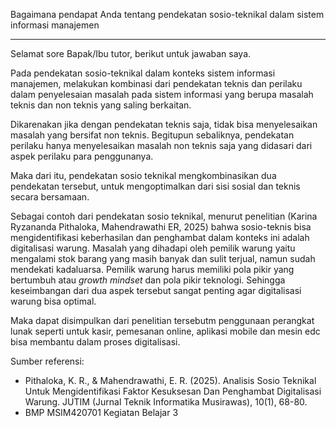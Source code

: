 Bagaimana  pendapat Anda tentang pendekatan sosio-teknikal dalam sistem informasi manajemen

---------------------------------------------------------

Selamat sore Bapak/Ibu tutor, berikut untuk jawaban saya.

Pada pendekatan sosio-teknikal dalam konteks sistem informasi manajemen, melakukan kombinasi dari pendekatan teknis dan perilaku dalam penyelesaian masalah pada sistem informasi yang berupa masalah teknis dan non teknis yang saling berkaitan.

Dikarenakan jika dengan pendekatan teknis saja, tidak bisa menyelesaikan masalah yang bersifat non teknis. Begitupun sebaliknya, pendekatan perilaku hanya menyelesaikan masalah non teknis saja yang didasari dari aspek perilaku para penggunanya.

Maka dari itu, pendekatan sosio teknikal mengkombinasikan dua pendekatan tersebut, untuk mengoptimalkan dari sisi sosial dan teknis secara bersamaan.

Sebagai contoh dari pendekatan sosio teknikal, menurut penelitian (Karina Ryzananda Pithaloka, Mahendrawathi ER, 2025) bahwa sosio-teknis bisa mengidentifikasi keberhasilan dan penghambat dalam konteks ini adalah digitalisasi warung. Masalah yang dihadapi oleh pemilik warung yaitu mengalami stok barang yang masih banyak dan sulit terjual, namun sudah mendekati kadaluarsa. Pemilik warung harus memiliki pola pikir yang bertumbuh atau *growth mindset* dan pola pikir teknologi. Sehingga keseimbangan dari dua aspek tersebut sangat penting agar digitalisasi warung bisa optimal.

Maka dapat disimpulkan dari penelitian tersebutm penggunaan perangkat lunak seperti untuk kasir, pemesanan online, aplikasi mobile dan mesin edc bisa membantu dalam proses digitalisasi.

Sumber referensi:
- Pithaloka, K. R., & Mahendrawathi, E. R. (2025). Analisis Sosio Teknikal Untuk Mengidentifikasi Faktor Kesuksesan Dan Penghambat Digitalisasi Warung. JUTIM (Jurnal Teknik Informatika Musirawas), 10(1), 68-80.
- BMP MSIM420701 Kegiatan Belajar 3